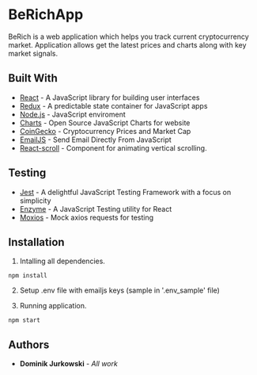 # BeRichApp

BeRich is a web application which helps you track current cryptocurrency market. 
Application allows get the latest prices and charts along with key market signals.

## Built With

* [React](https://reactjs.org/) - A JavaScript library for building user interfaces
* [Redux](https://redux.js.org/) - A predictable state container for JavaScript apps
* [Node.js](nodejs.org) - JavaScript enviroment
* [Charts](https://apexcharts.com/) - Open Source JavaScript Charts for website
* [CoinGecko](https://www.coingecko.com/pl/api) - Cryptocurrency Prices and Market Cap
* [EmailJS](https://www.emailjs.com/) - Send Email Directly From JavaScript
* [React-scroll](https://www.npmjs.com/package/react-scroll) - Component for animating vertical scrolling.


## Testing

* [Jest](https://jestjs.io/) - A delightful JavaScript Testing Framework with a focus on simplicity
* [Enzyme](https://enzymejs.github.io/enzyme/) - A JavaScript Testing utility for React 
* [Moxios](https://github.com/axios/moxios) - Mock axios requests for testing

## Installation

1. Intalling all dependencies.

```
npm install
```

2. Setup .env file with emailjs keys (sample in '.env_sample' file)

3. Running application.

```
npm start 
```

## Authors

* **Dominik Jurkowski** - *All work*
